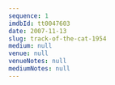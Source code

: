 ```yaml
---
sequence: 1
imdbId: tt0047603
date: 2007-11-13
slug: track-of-the-cat-1954
medium: null
venue: null
venueNotes: null
mediumNotes: null
---
```


